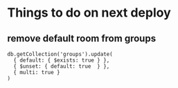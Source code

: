 # Things to do on next deploy

## remove default room from groups
```
db.getCollection('groups').update(
  { default: { $exists: true } }, 
  { $unset: { default: true  } }, 
  { multi: true }  
)
```

